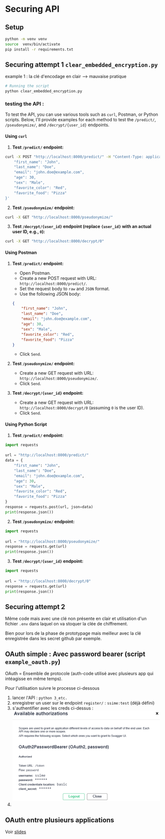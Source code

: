 # Securing API

## Setup

```sh
python -m venv venv
source  venv/bin/activate
pip install -r requirements.txt
```

## Securing attempt 1 `clear_embedded_encryption.py`

example 1 : la clé d'encodage en clair --> mauvaise pratique

```sh
# Running the script
python clear_embedded_encryption.py
```

### testing the API :
To test the API, you can use various tools such as `curl`, Postman, or Python scripts. Below, I'll provide examples for each method to test the `/predict/`, `/pseudonymize/`, and `/decrypt/{user_id}` endpoints.

#### Using `curl`

1. **Test `/predict/` endpoint:**

```sh
curl -X POST "http://localhost:8000/predict/" -H "Content-Type: application/json" -d '{
    "first_name": "John",
    "last_name": "Doe",
    "email": "john.doe@example.com",
    "age": 30,
    "sex": "Male",
    "favorite_color": "Red",
    "favorite_food": "Pizza"
}'
```

2. **Test `/pseudonymize/` endpoint:**

```sh
curl -X GET "http://localhost:8000/pseudonymize/"
```

3. **Test `/decrypt/{user_id}` endpoint (replace `{user_id}` with an actual user ID, e.g., `0`):**

```sh
curl -X GET "http://localhost:8000/decrypt/0"
```

#### Using Postman

1. **Test `/predict/` endpoint:**
    - Open Postman.
    - Create a new POST request with URL: `http://localhost:8000/predict/`.
    - Set the request body to `raw` and `JSON` format.
    - Use the following JSON body:

    ```json
    {
        "first_name": "John",
        "last_name": "Doe",
        "email": "john.doe@example.com",
        "age": 30,
        "sex": "Male",
        "favorite_color": "Red",
        "favorite_food": "Pizza"
    }
    ```

    - Click `Send`.

2. **Test `/pseudonymize/` endpoint:**
    - Create a new GET request with URL: `http://localhost:8000/pseudonymize/`.
    - Click `Send`.

3. **Test `/decrypt/{user_id}` endpoint:**
    - Create a new GET request with URL: `http://localhost:8000/decrypt/0` (assuming `0` is the user ID).
    - Click `Send`.

#### Using Python Script

1. **Test `/predict/` endpoint:**

```python
import requests

url = "http://localhost:8000/predict/"
data = {
    "first_name": "John",
    "last_name": "Doe",
    "email": "john.doe@example.com",
    "age": 30,
    "sex": "Male",
    "favorite_color": "Red",
    "favorite_food": "Pizza"
}
response = requests.post(url, json=data)
print(response.json())
```

2. **Test `/pseudonymize/` endpoint:**

```python
import requests

url = "http://localhost:8000/pseudonymize/"
response = requests.get(url)
print(response.json())
```

3. **Test `/decrypt/{user_id}` endpoint:**

```python
import requests

url = "http://localhost:8000/decrypt/0"
response = requests.get(url)
print(response.json())
```

## Securing attempt 2
 
Même code mais avec une clé non présente en clair  et utilisation d'un fichier `.env` dans laquel on va stoquer la clée de chiffrement.

Bien pour lors de la phase de prototypage mais meilleur avec la clé enregistrée dans les secret github par exemple.

## OAuth simple : Avec password bearer (script `example_oauth.py`)

OAuth = Ensemble de protocole (auth-code utilisé avec plusieurs app qui intéagisse en même temps).

Pour l'utilisation suivre le processe ci-dessous

1. lancer l'API : `python 3_etc.`
2. enregistrer un user sur le endpoint `register/` : `ssime:test` (déjà défini)
3. s'authentifier avec les creds ci-dessus : 
![alt text](image.png)
4. 
## OAuth entre plusieurs applications

Voir [slides](https://docs.google.com/presentation/d/1LmQAB2wKJdoj7cNDC6G40Jfd6m3r5xt_/edit#slide=id.g2c6c8d033b1_0_64)